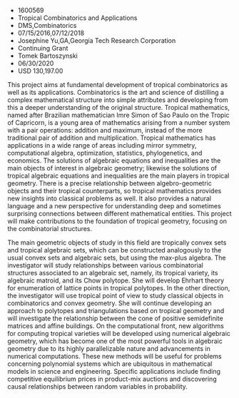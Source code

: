 
* 1600569
* Tropical Combinatorics and Applications
* DMS,Combinatorics
* 07/15/2016,07/12/2018
* Josephine Yu,GA,Georgia Tech Research Corporation
* Continuing Grant
* Tomek Bartoszynski
* 06/30/2020
* USD 130,197.00

This project aims at fundamental development of tropical combinatorics as well
as its applications. Combinatorics is the art and science of distilling a
complex mathematical structure into simple attributes and developing from this a
deeper understanding of the original structure. Tropical mathematics, named
after Brazilian mathematician Imre Simon of Sao Paulo on the Tropic of
Capricorn, is a young area of mathematics arising from a number system with a
pair operations: addition and maximum, instead of the more traditional pair of
addition and multiplication. Tropical mathematics has applications in a wide
range of areas including mirror symmetry, computational algebra, optimization,
statistics, phylogenetics, and economics. The solutions of algebraic equations
and inequalities are the main objects of interest in algebraic geometry;
likewise the solutions of tropical algebraic equations and inequalities are the
main players in tropical geometry. There is a precise relationship between
algebro-geometric objects and their tropical counterparts, so tropical
mathematics provides new insights into classical problems as well. It also
provides a natural language and a new perspective for understanding deep and
sometimes surprising connections between different mathematical entities. This
project will make contributions to the foundation of tropical geometry, focusing
on the combinatorial structures.

The main geometric objects of study in this field are tropically convex sets and
tropical algebraic sets, which can be constructed analogously to the usual
convex sets and algebraic sets, but using the max-plus algebra. The investigator
will study relationships between various combinatorial structures associated to
an algebraic set, namely, its tropical variety, its algebraic matroid, and its
Chow polytope. She will develop Ehrhart theory for enumeration of lattice points
in tropical polytopes. In the other direction, the investigator will use
tropical point of view to study classical objects in combinatorics and convex
geometry. She will continue developing an approach to polytopes and
triangulations based on tropical geometry and will investigate the relationship
between the cone of positive semidefinite matrices and affine buildings. On the
computational front, new algorithms for computing tropical varieties will be
developed using numerical algebraic geometry, which has become one of the most
powerful tools in algebraic geometry due to its highly parallelizable nature and
advancements in numerical computations. These new methods will be useful for
problems concerning polynomial systems which are ubiquitous in mathematical
models in science and engineering. Specific applications include finding
competitive equilibrium prices in product-mix auctions and discovering causal
relationships between random variables in probability.
